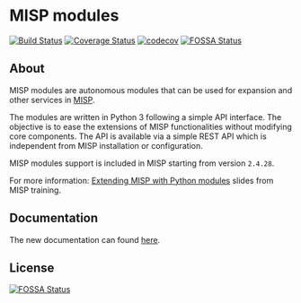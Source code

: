 # MISP modules

[![Build Status](https://travis-ci.org/MISP/misp-modules.svg?branch=master)](https://travis-ci.org/MISP/misp-modules)
[![Coverage Status](https://coveralls.io/repos/github/MISP/misp-modules/badge.svg?branch=master)](https://coveralls.io/github/MISP/misp-modules?branch=master)
[![codecov](https://codecov.io/gh/MISP/misp-modules/branch/master/graph/badge.svg)](https://codecov.io/gh/MISP/misp-modules)
[![FOSSA Status](https://app.fossa.io/api/projects/git%2Bgithub.com%2F8ear%2Fmisp-modules.svg?type=shield)](https://app.fossa.io/projects/git%2Bgithub.com%2F8ear%2Fmisp-modules?ref=badge_shield)

## About

MISP modules are autonomous modules that can be used for expansion and other services in [MISP](https://github.com/MISP/MISP).

The modules are written in Python 3 following a simple API interface. The objective is to ease the extensions of MISP functionalities
without modifying core components. The API is available via a simple REST API which is independent from MISP installation or configuration.

MISP modules support is included in MISP starting from version `2.4.28`.

For more information: [Extending MISP with Python modules](https://www.circl.lu/assets/files/misp-training/switch2016/2-misp-modules.pdf) slides from MISP training.


## Documentation

The new documentation can found [here](https://misp.github.io/misp-modules).


## License
[![FOSSA Status](https://app.fossa.io/api/projects/git%2Bgithub.com%2F8ear%2Fmisp-modules.svg?type=large)](https://app.fossa.io/projects/git%2Bgithub.com%2F8ear%2Fmisp-modules?ref=badge_large)
